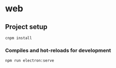 # web

## Project setup
```
cnpm install
```

### Compiles and hot-reloads for development
```
npm run electron:serve
```

